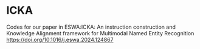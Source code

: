 # ICKA
Codes for our paper in ESWA:ICKA: An instruction construction and Knowledge Alignment framework for Multimodal Named Entity Recognition  https://doi.org/10.1016/j.eswa.2024.124867  
